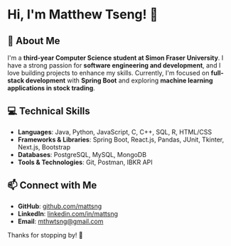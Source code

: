# Hi, I'm Matthew Tseng! 👋

## 🚀 About Me
I'm a **third-year Computer Science student at Simon Fraser University**. I have a strong passion for **software engineering and development**, and I love building projects to enhance my skills. Currently, I'm focused on **full-stack development** with **Spring Boot** and exploring **machine learning applications in stock trading**.

## 💻 Technical Skills
- **Languages**: Java, Python, JavaScript, C, C++, SQL, R, HTML/CSS
- **Frameworks & Libraries**: Spring Boot, React.js, Pandas, JUnit, Tkinter, Next.js, Bootstrap
- **Databases**: PostgreSQL, MySQL, MongoDB
- **Tools & Technologies**: Git, Postman, IBKR API


## 📫 Connect with Me
- **GitHub**: [github.com/mattsng](https://github.com/mattsng)
- **LinkedIn**: [linkedin.com/in/mattsng](https://www.linkedin.com/in/mattsng)
- **Email**: [mthwtsng@gmail.com](mailto:mthwtsng@gmail.com)

Thanks for stopping by! 🚀
